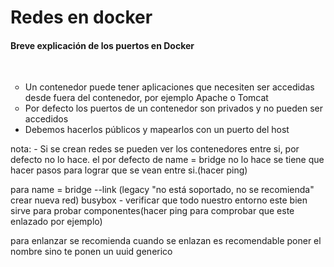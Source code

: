 <div style="vertical-aligh: center;"> 
<h1> Redes en docker </h1> 
<h4> Breve explicación de los puertos en Docker </h4>
<br> 
<ul>
<li type="circle">Un contenedor puede tener aplicaciones que necesiten ser accedidas desde fuera del contenedor, por ejemplo Apache o Tomcat</li>
<li type="circle"> Por defecto los puertos de un contenedor son privados y no pueden ser accedidos</li>
<li ttype="circle">Debemos hacerlos públicos y mapearlos con un puerto del host</li>
</ul>

<p>nota:  
- Si se crean redes se pueden ver los contenedores entre si, por defecto no lo hace. el por defecto de name = bridge no lo hace se tiene que hacer pasos para lograr que se vean entre si.(hacer ping)

para name = bridge --link (legacy "no está soportado, no se recomienda" crear nueva red)
busybox - verificar que todo nuestro entorno este bien
sirve para probar componentes(hacer ping para comprobar que este enlazado por ejemplo)

para enlanzar se recomienda cuando se enlazan es recomendable poner el nombre sino te ponen un uuid generico
</p>
 </div>


